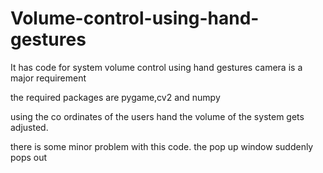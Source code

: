 # Volume-control-using-hand-gestures
It has code for system volume control using hand gestures
camera is a major requirement

the required packages are pygame,cv2 and numpy

using the co ordinates of the users hand the volume of the system gets adjusted.


there is some minor problem with this code. the pop up window suddenly pops out
